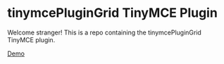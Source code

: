 # tinymcePluginGrid TinyMCE Plugin

Welcome stranger! This is a repo containing the tinymcePluginGrid TinyMCE plugin.

<a href="https://root913.github.io/tinymce-plugin-grid/dist/index.html">Demo</a>
